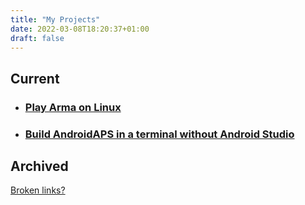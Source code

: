 ```yaml
---
title: "My Projects"
date: 2022-03-08T18:20:37+01:00
draft: false
---
```


## Current
- ### [Play Arma on Linux](http://ninelore.github.io/project/armaonlinux/)
- ### [Build AndroidAPS in a terminal without Android Studio](http://ninelore.github.io/project/aaps-term-build/)

## Archived

[Broken links?](https://ninelore.github.io/project)